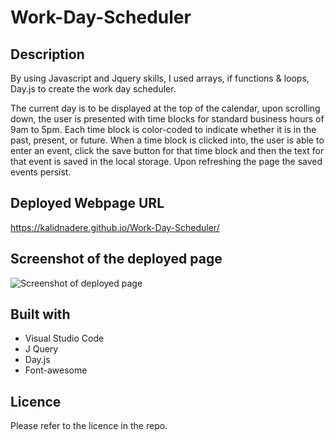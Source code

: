 # Work-Day-Scheduler

## Description

By using Javascript and Jquery skills, I used arrays, if functions & loops, Day.js to create the work day scheduler.

The current day is to be displayed at the top of the calendar, upon scrolling down, the user is presented with time blocks for standard business hours of 9am to 5pm. Each time block is color-coded to indicate whether it is in the past, present, or future.
When a time block is clicked into, the user is able to enter an event, click the save button for that time block and then the text for that event is saved in the local storage. Upon refreshing the page the saved events persist.


## Deployed Webpage URL

https://kalidnadere.github.io/Work-Day-Scheduler/


## Screenshot of the deployed page
![Screenshot of deployed page](https://github.com/KalidNadere/Work-Day-Scheduler/assets/131591052/580de3d1-e6a1-493c-bf05-741a52c851a2)


## Built with
- Visual Studio Code
- J Query
- Day.js
- Font-awesome


## Licence

Please refer to the licence in the repo.
